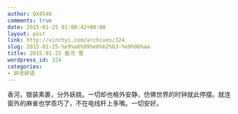 ```yaml
---
author: QX4546
comments: true
date: 2015-01-25 01:08:42+00:00
layout: post
link: http://xinchyi.com/archives/324
slug: 2015-01-25-%e9%a6%99%e6%b2%b3-%e9%9b%aa
title: 2015.01.25 香河 雪
wordpress_id: 324
categories:
- 碎言碎语
---
```


香河，银装素裹，分外妖娆。一切却也格外安静，仿佛世界的时钟就此停摆。就连窗外的麻雀也学乖巧了，不在电线杆上多嘴。一切安好。
